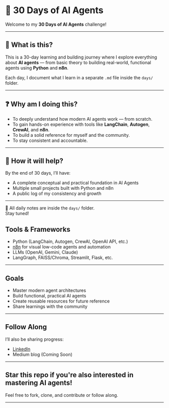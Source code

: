 # 🤖 30 Days of AI Agents

Welcome to my **30 Days of AI Agents** challenge!

---

## 🧠 What is this?

This is a 30-day learning and building journey where I explore everything about **AI agents** — from basic theory to building real-world, functional agents using **Python** and **n8n**.

Each day, I document what I learn in a separate `.md` file inside the `days/` folder.

---

## ❓ Why am I doing this?

- To deeply understand how modern AI agents work — from scratch.
- To gain hands-on experience with tools like **LangChain**, **Autogen**, **CrewAI**, and **n8n**.
- To build a solid reference for myself and the community.
- To stay consistent and accountable.

---

## 🚀 How it will help?

By the end of 30 days, I’ll have:
- A complete conceptual and practical foundation in AI Agents
- Multiple small projects built with Python and n8n
- A public log of my consistency and growth

---

📁 All daily notes are inside the `days/` folder.  
Stay tuned!


## Tools & Frameworks

- Python (LangChain, Autogen, CrewAI, OpenAI API, etc.)
- [n8n](https://n8n.io/) for visual low-code agents and automation
- LLMs (OpenAI, Gemini, Claude)
- LangGraph, FAISS/Chroma, Streamlit, Flask, etc.

---

## Goals

- Master modern agent architectures
- Build functional, practical AI agents
- Create reusable resources for future reference
- Share learnings with the community

---

## Follow Along

I’ll also be sharing progress:
- [LinkedIn](https://linkedin.com/in/prithviraj-verma)  
- Medium blog (Coming Soon)

---

## Star this repo if you're also interested in mastering AI agents!  
Feel free to fork, clone, and contribute or follow along.

---

